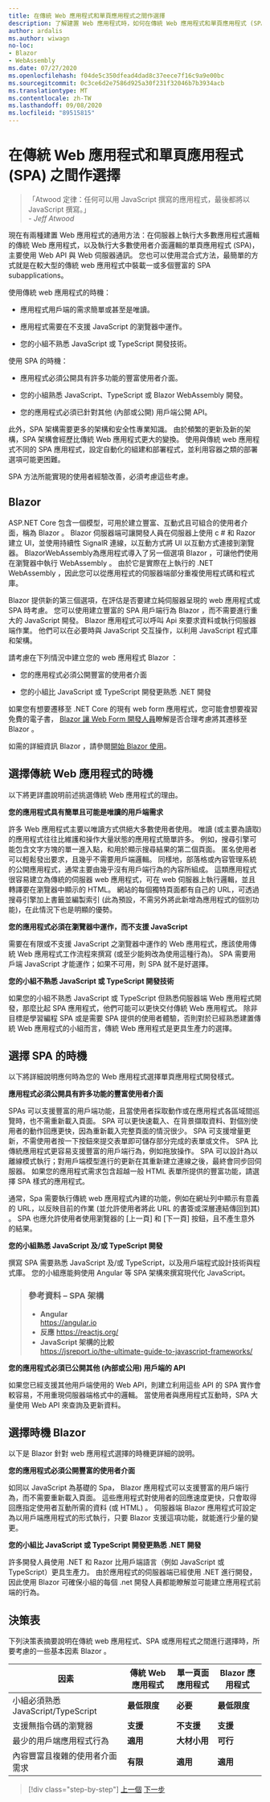 ```yaml
---
title: 在傳統 Web 應用程式和單頁應用程式之間作選擇
description: 了解建置 Web 應用程式時，如何在傳統 Web 應用程式和單頁應用程式 (SPA) 之間作選擇。
author: ardalis
ms.author: wiwagn
no-loc:
- Blazor
- WebAssembly
ms.date: 07/27/2020
ms.openlocfilehash: f04de5c350dfead4dad8c37eece7f16c9a9e00bc
ms.sourcegitcommit: 0c3ce6d2e7586d925a30f231f32046b7b3934acb
ms.translationtype: MT
ms.contentlocale: zh-TW
ms.lasthandoff: 09/08/2020
ms.locfileid: "89515815"
---
```

# <a name="choose-between-traditional-web-apps-and-single-page-apps-spas"></a>在傳統 Web 應用程式和單頁應用程式 (SPA) 之間作選擇

> 「Atwood 定律：任何可以用 JavaScript 撰寫的應用程式，最後都將以 JavaScript 撰寫。」  
> _\- Jeff Atwood_

現在有兩種建置 Web 應用程式的通用方法：在伺服器上執行大多數應用程式邏輯的傳統 Web 應用程式，以及執行大多數使用者介面邏輯的單頁應用程式 (SPA)，主要使用 Web API 與 Web 伺服器通訊。 您也可以使用混合式方法，最簡單的方式就是在較大型的傳統 web 應用程式中裝載一或多個豐富的 SPA subapplications。

使用傳統 web 應用程式的時機：

- 應用程式用戶端的需求簡單或甚至是唯讀。

- 應用程式需要在不支援 JavaScript 的瀏覽器中運作。

- 您的小組不熟悉 JavaScript 或 TypeScript 開發技術。

使用 SPA 的時機：

- 應用程式必須公開具有許多功能的豐富使用者介面。

- 您的小組熟悉 JavaScript、TypeScript 或 Blazor WebAssembly 開發。

- 您的應用程式必須已針對其他 (內部或公開) 用戶端公開 API。

此外，SPA 架構需要更多的架構和安全性專業知識。 由於頻繁的更新及新的架構，SPA 架構會經歷比傳統 Web 應用程式更大的變換。 使用與傳統 web 應用程式不同的 SPA 應用程式，設定自動化的組建和部署程式，並利用容器之類的部署選項可能更困難。

SPA 方法所能實現的使用者經驗改善，必須考慮這些考慮。

## Blazor

ASP.NET Core 包含一個模型，可用於建立豐富、互動式且可組合的使用者介面，稱為 Blazor 。 Blazor 伺服器端可讓開發人員在伺服器上使用 c # 和 Razor 建立 UI，並使用持續性 SignalR 連線，以互動方式將 UI 以互動方式連接到瀏覽器。 BlazorWebAssembly為應用程式導入了另一個選項 Blazor ，可讓他們使用在瀏覽器中執行 WebAssembly 。 由於它是實際在上執行的 .NET WebAssembly ，因此您可以從應用程式的伺服器端部分重複使用程式碼和程式庫。

Blazor 提供新的第三個選項，在評估是否要建立純伺服器呈現的 web 應用程式或 SPA 時考慮。 您可以使用建立豐富的 SPA 用戶端行為 Blazor ，而不需要進行重大的 JavaScript 開發。 Blazor 應用程式可以呼叫 Api 來要求資料或執行伺服器端作業。 他們可以在必要時與 JavaScript 交互操作，以利用 JavaScript 程式庫和架構。

請考慮在下列情況中建立您的 web 應用程式 Blazor ：

- 您的應用程式必須公開豐富的使用者介面

- 您的小組比 JavaScript 或 TypeScript 開發更熟悉 .NET 開發

如果您有想要遷移至 .NET Core 的現有 web form 應用程式，您可能會想要複習免費的電子書， [ Blazor 讓 Web Form 開發人員](../blazor-for-web-forms-developers/index.md)瞭解是否合理考慮將其遷移至 Blazor 。

如需的詳細資訊 Blazor ，請參閱[開始 Blazor 使用](https://blazor.net/docs/get-started.html)。

## <a name="when-to-choose-traditional-web-apps"></a>選擇傳統 Web 應用程式的時機

以下將更詳盡說明前述挑選傳統 Web 應用程式的理由。

**您的應用程式具有簡單且可能是唯讀的用戶端需求**

許多 Web 應用程式主要以唯讀方式供絕大多數使用者使用。 唯讀 (或主要為讀取) 的應用程式往往比維護和操作大量狀態的應用程式簡單許多。 例如，搜尋引擎可能包含文字方塊的單一進入點，和用於顯示搜尋結果的第二個頁面。 匿名使用者可以輕鬆發出要求，且幾乎不需要用戶端邏輯。 同樣地，部落格或內容管理系統的公開應用程式，通常主要由幾乎沒有用戶端行為的內容所組成。 這類應用程式很容易建立為傳統的伺服器 web 應用程式，可在 web 伺服器上執行邏輯，並且轉譯要在瀏覽器中顯示的 HTML。 網站的每個獨特頁面都有自己的 URL，可透過搜尋引擎加上書籤並編製索引 (此為預設，不需另外將此新增為應用程式的個別功能)，在此情況下也是明顯的優勢。

**您的應用程式必須在瀏覽器中運作，而不支援 JavaScript**

需要在有限或不支援 JavaScript 之瀏覽器中運作的 Web 應用程式，應該使用傳統 Web 應用程式工作流程來撰寫 (或至少能夠改為使用這種行為)。 SPA 需要用戶端 JavaScript 才能運作；如果不可用，則 SPA 就不是好選擇。

**您的小組不熟悉 JavaScript 或 TypeScript 開發技術**

如果您的小組不熟悉 JavaScript 或 TypeScript 但熟悉伺服器端 Web 應用程式開發，那麼比起 SPA 應用程式，他們可能可以更快交付傳統 Web 應用程式。 除非目標是學習編程 SPA 或是需要 SPA 提供的使用者體驗，否則對於已經熟悉建置傳統 Web 應用程式的小組而言，傳統 Web 應用程式是更具生產力的選擇。

## <a name="when-to-choose-spas"></a>選擇 SPA 的時機

以下將詳細說明應何時為您的 Web 應用程式選擇單頁應用程式開發樣式。

**應用程式必須公開具有許多功能的豐富使用者介面**

SPAs 可以支援豐富的用戶端功能，且當使用者採取動作或在應用程式各區域間巡覽時，也不需重新載入頁面。 SPA 可以更快速載入、在背景擷取資料、對個別使用者的動作回應更快，因為重新載入完整頁面的情況很少。 SPA 可支援增量更新，不需使用者按一下按鈕來提交表單即可儲存部分完成的表單或文件。 SPA 比傳統應用程式更容易支援豐富的用戶端行為，例如拖放操作。 SPA 可以設計為以離線模式執行；對用戶端模型進行的更新在其重新建立連線之後，最終會同步回伺服器。 如果您的應用程式需求包含超越一般 HTML 表單所提供的豐富功能，請選擇 SPA 樣式的應用程式。

通常，Spa 需要執行傳統 web 應用程式內建的功能，例如在網址列中顯示有意義的 URL，以反映目前的作業 (並允許使用者將此 URL 的書簽或深層連結傳回到其) 。 SPA 也應允許使用者使用瀏覽器的 [上一頁] 和 [下一頁] 按鈕，且不產生意外的結果。

**您的小組熟悉 JavaScript 及/或 TypeScript 開發**

撰寫 SPA 需要熟悉 JavaScript 及/或 TypeScript，以及用戶端程式設計技術與程式庫。 您的小組應能夠使用 Angular 等 SPA 架構來撰寫現代化 JavaScript。

> ### <a name="references--spa-frameworks"></a>參考資料 – SPA 架構
>
> - **Angular**  
>   <https://angular.io>
> - **反應**
>   <https://reactjs.org/>
> - **JavaScript 架構的比較**  
>   <https://jsreport.io/the-ultimate-guide-to-javascript-frameworks/>

**您的應用程式必須已公開其他 (內部或公用) 用戶端的 API**

如果您已經支援其他用戶端使用的 Web API，則建立利用這些 API 的 SPA 實作會較容易，不用重現伺服器端格式中的邏輯。 當使用者與應用程式互動時，SPA 大量使用 Web API 來查詢及更新資料。

## <a name="when-to-choose-no-locblazor"></a>選擇時機 Blazor

以下是 Blazor 針對 web 應用程式選擇的時機更詳細的說明。

**您的應用程式必須公開豐富的使用者介面**

如同以 JavaScript 為基礎的 Spa， Blazor 應用程式可以支援豐富的用戶端行為，而不需要重新載入頁面。 這些應用程式對使用者的回應速度更快，只會取得回應指定使用者互動所需的資料 (或 HTML) 。 伺服器端 Blazor 應用程式可設定為以用戶端應用程式的形式執行，只要 Blazor 支援這項功能，就能進行少量的變更。

**您的小組比 JavaScript 或 TypeScript 開發更熟悉 .NET 開發**

許多開發人員使用 .NET 和 Razor 比用戶端語言（例如 JavaScript 或 TypeScript）更具生產力。 由於應用程式的伺服器端已經使用 .NET 進行開發，因此使用 Blazor 可確保小組的每個 .net 開發人員都能瞭解並可能建立應用程式前端的行為。

## <a name="decision-table"></a>決策表

下列決策表摘要說明在傳統 web 應用程式、SPA 或應用程式之間進行選擇時，所要考慮的一些基本因素 Blazor 。

| **因素**                                           | **傳統 Web 應用程式** | **單一頁面應用程式** | **Blazor 應用程式**  |
| ---------------------------------------------------- | ----------------------- | --------------------------- | --------------- |
| 小組必須熟悉 JavaScript/TypeScript | **最低限度**             | **必要**                | **最低限度**     |
| 支援無指令碼的瀏覽器                   | **支援**           | **不支援**           | **支援**   |
| 最少的用戶端應用程式行為             | **適用**         | **大材小用**                | **可行**      |
| 內容豐富且複雜的使用者介面需求            | **有限**             | **適用**             | **適用** |

>[!div class="step-by-step"]
>[上一個](modern-web-applications-characteristics.md) 
>[下一步](architectural-principles.md)
